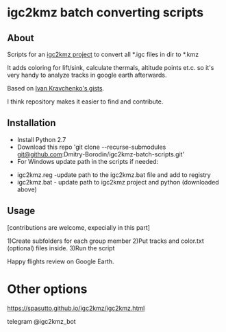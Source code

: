 # igc2kmz batch converting scripts

## About

Scripts for an [igc2kmz project](https://github.com/twpayne/igc2kmz) to convert all *.igc files in dir to *.kmz

It adds coloring for lift/sink, calculate thermals, altitude points et.c. so it's very handy to analyze tracks in google earth afterwards.


Based on [Ivan Kravchenko's gists](https://gist.github.com/Iv).

I think repository makes it easier to find and contribute.

## Installation
* Install Python 2.7
* Download this repo 'git clone --recurse-submodules git@github.com:Dmitry-Borodin/igc2kmz-batch-scripts.git'
* For Windows update path in the scripts if needed:
- igc2kmz.reg -update path to the igc2kmz.bat file and add to registry
- igc2kmz.bat - update path to igc2kmz project and python (downloaded above)


## Usage

[contributions are welcome, expecially in this part]

1)Create subfolders for each group member
2)Put tracks and color.txt (optional) files inside.
3)Run the script

Happy flights review on Google Earth.


# Other options

https://spasutto.github.io/igc2kmz/igc2kmz.html

telegram @igc2kmz_bot 
